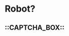 <!DOCTYPE html>
<html>
 <head>
   <meta charset="utf-8">
    <title>Basic Security Level  page</title>
</head>
<body>
  <h1> Robot? </h1>
  <h2>::CAPTCHA_BOX::</h2>
</body>
</html>

